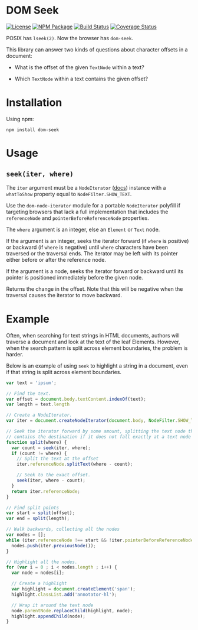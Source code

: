 DOM Seek
========

[![License](https://img.shields.io/badge/license-MIT-blue.svg)](http://opensource.org/licenses/MIT)
[![NPM Package](https://img.shields.io/npm/v/dom-seek.svg)](https://www.npmjs.com/package/dom-seek)
[![Build Status](https://travis-ci.org/tilgovi/dom-seek.svg?branch=master)](https://travis-ci.org/tilgovi/dom-seek)
[![Coverage Status](https://coveralls.io/repos/tilgovi/dom-seek/badge.svg?branch=master)](https://coveralls.io/r/tilgovi/dom-seek?branch=master)

POSIX has `lseek(2)`. Now the browser has `dom-seek`.

This library can answer two kinds of questions about character offsets in a
document:

- What is the offset of the given `TextNode` within a text?

- Which `TextNode` within a text contains the given offset?

Installation
============

Using npm:

    npm install dom-seek

Usage
=====

## `seek(iter, where)`

The `iter` argument must be a `NodeIterator`
([docs](https://developer.mozilla.org/en-US/docs/Web/API/NodeIterator))
instance with a `whatToShow` property equal to `NodeFilter.SHOW_TEXT`.

Use the `dom-node-iterator` module for a portable `NodeIterator` polyfill if
targeting browsers that lack a full implementation that includes the
`referenceNode` and `pointerBeforeReferenceNode` properties.

The `where` argument is an integer, else an `Element` or `Text` node.

If the argument is an integer, seeks the iterator forward (if `where` is
positive) or backward (if `where` is negative) until `where` characters have
been traversed or the traversal ends. The iterator may be left with its pointer
either before or after the reference node.

If the argument is a node, seeks the iterator forward or backward until its
pointer is positioned immediately before the given node.

Returns the change in the offset. Note that this will be negative when the
traversal causes the iterator to move backward.

Example
=======

Often, when searching for text strings in HTML documents, authors will traverse
a document and look at the text of the leaf Elements. However, when the search
pattern is split across element boundaries, the problem is harder.

Below is an example of using `seek` to highlight a string in a document, even
if that string is split across element boundaries.

```javascript
var text = 'ipsum';

// Find the text.
var offset = document.body.textContent.indexOf(text);
var length = text.length

// Create a NodeIterator.
var iter = document.createNodeIterator(document.body, NodeFilter.SHOW_TEXT);

// Seek the iterator forward by some amount, splitting the text node that
// contains the destination if it does not fall exactly at a text node boundary.
function split(where) {
  var count = seek(iter, where);
  if (count != where) {
    // Split the text at the offset
    iter.referenceNode.splitText(where - count);

    // Seek to the exact offset.
    seek(iter, where - count);
  }
  return iter.referenceNode;
}

// Find split points
var start = split(offset);
var end = split(length);

// Walk backwards, collecting all the nodes
var nodes = [];
while (iter.referenceNode !== start && !iter.pointerBeforeReferenceNode) {
  nodes.push(iter.previousNode());
}

// Highlight all the nodes.
for (var i = 0 ; i < nodes.length ; i++) {
  var node = nodes[i];

  // Create a highlight
  var highlight = document.createElement('span');
  highlight.classList.add('annotator-hl');

  // Wrap it around the text node
  node.parentNode.replaceChild(highlight, node);
  highlight.appendChild(node);
}
```

